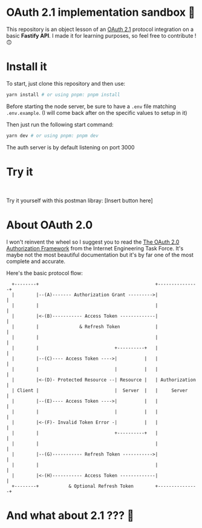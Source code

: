 # OAuth 2.1 implementation sandbox  🔐

This repository is an object lesson of an [OAuth 2.1](https://oauth.net/2/) protocol integration on a basic **Fastify API**. I made it for learning purposes, so feel free
to contribute ! 🙃

# Install it

To start, just clone this repository and then use:

```bash
yarn install # or using pnpm: pnpm install
```

Before starting the node server, be sure to have a `.env` file matching `.env.example`. (I will come back after on the specific values to setup in it)

Then just run the following start command:

```bash
yarn dev # or using pnpm: pnpm dev
```

The auth server is by default listening on port 3000 </br>

# Try it

</br>

Try it yourself with this postman libray: [Insert button here]

# About OAuth 2.0

I won't reinvent the wheel so I suggest you to read the [The OAuth 2.0 Authorization Framework](https://www.rfc-editor.org/rfc/rfc6749) from the Internet Engineering Task Force. It's maybe not the most beautiful documentation but it's by far one of the most complete and accurate.

Here's the basic protocol flow:

```
  +--------+                                           +---------------+
  |        |--(A)------- Authorization Grant --------->|               |
  |        |                                           |               |
  |        |<-(B)----------- Access Token -------------|               |
  |        |               & Refresh Token             |               |
  |        |                                           |               |
  |        |                            +----------+   |               |
  |        |--(C)---- Access Token ---->|          |   |               |
  |        |                            |          |   |               |
  |        |<-(D)- Protected Resource --| Resource |   | Authorization |
  | Client |                            |  Server  |   |     Server    |
  |        |--(E)---- Access Token ---->|          |   |               |
  |        |                            |          |   |               |
  |        |<-(F)- Invalid Token Error -|          |   |               |
  |        |                            +----------+   |               |
  |        |                                           |               |
  |        |--(G)----------- Refresh Token ----------->|               |
  |        |                                           |               |
  |        |<-(H)----------- Access Token -------------|               |
  +--------+           & Optional Refresh Token        +---------------+

```

# And what about 2.1 ??? 🧐
